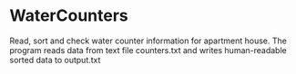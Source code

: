 # WaterCounters
Read, sort and check water counter information for apartment house.
The program reads data from text file counters.txt and writes human-readable sorted data to output.txt
